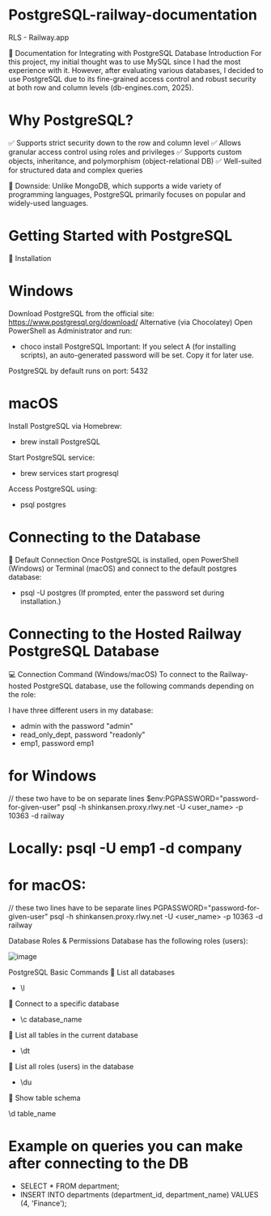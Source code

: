 # PostgreSQL-railway-documentation
RLS - Railway.app

📖 Documentation for Integrating with PostgreSQL Database
Introduction
For this project, my initial thought was to use MySQL since I had the most experience with it. However, after evaluating various databases, I decided to use PostgreSQL due to its fine-grained access control and robust security at both row and column levels (db-engines.com, 2025).

# Why PostgreSQL?
✅ Supports strict security down to the row and column level
✅ Allows granular access control using roles and privileges
✅ Supports custom objects, inheritance, and polymorphism (object-relational DB)
✅ Well-suited for structured data and complex queries

🔴 Downside: Unlike MongoDB, which supports a wide variety of programming languages, PostgreSQL primarily focuses on popular and widely-used languages.

# Getting Started with PostgreSQL
📌 Installation
# Windows
Download PostgreSQL from the official site: https://www.postgresql.org/download/
Alternative (via Chocolatey)
Open PowerShell as Administrator and run:
- choco install PostgreSQL
Important: If you select A (for installing scripts), an auto-generated password will be set. Copy it for later use.

PostgreSQL by default runs on port: 5432

# macOS
Install PostgreSQL via Homebrew:
- brew install PostgreSQL

Start PostgreSQL service:
- brew services start progresql

Access PostgreSQL using:
- psql postgres

# Connecting to the Database
📌 Default Connection
Once PostgreSQL is installed, open PowerShell (Windows) or Terminal (macOS) and connect to the default postgres database:
- psql -U postgres
(If prompted, enter the password set during installation.)

# Connecting to the Hosted Railway PostgreSQL Database
💻 Connection Command (Windows/macOS)
To connect to the Railway-hosted PostgreSQL database, use the following commands depending on the role:

I have three different users in my database:
- admin with the password "admin"
- read_only_dept, password "readonly"
- emp1, password emp1

# for Windows

// these two have to be on separate lines
$env:PGPASSWORD="password-for-given-user"
psql -h shinkansen.proxy.rlwy.net -U <user_name> -p 10363 -d railway

# Locally:  psql -U emp1 -d company

# for macOS:

// these two lines have to be separate lines
PGPASSWORD="password-for-given-user" 
psql -h shinkansen.proxy.rlwy.net -U <user_name> -p 10363 -d railway

Database Roles & Permissions
Database has the following roles (users):

![image](https://github.com/user-attachments/assets/d9d407c7-27ef-4d76-a477-e5a218c7b0ee)

PostgreSQL Basic Commands
📌 List all databases

- \l

📌 Connect to a specific database

- \c database_name

📌 List all tables in the current database

- \dt

📌 List all roles (users) in the database

- \du

📌 Show table schema

\d table_name

# Example on queries you can make after connecting to the DB
- SELECT * FROM department;
- INSERT INTO departments (department_id, department_name) VALUES (4, 'Finance');

